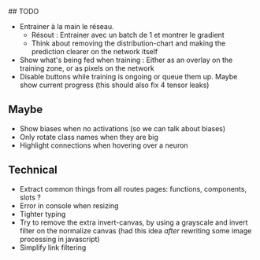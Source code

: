 ## TODO

- Entrainer à la main le réseau.
  - Résout : Entrainer avec un batch de 1 et montrer le gradient
  - Think about removing the distribution-chart and making the prediction clearer on the network itself
- Show what's being fed when training : Either as an overlay on the training zone, or as pixels on the network
- Disable buttons while training is ongoing or queue them up. Maybe show current progress
  (this should also fix 4 tensor leaks)

## Maybe

- Show biases when no activations (so we can talk about biases)
- Only rotate class names when they are big
- Highlight connections when hovering over a neuron

## Technical

- Extract common things from all routes pages: functions, components, slots ?
- Error in console when resizing
- Tighter typing
- Try to remove the extra invert-canvas, by using a grayscale and invert filter on the normalize canvas
  (had this idea _after_ rewriting some image processing in javascript)
- Simplify link filtering
